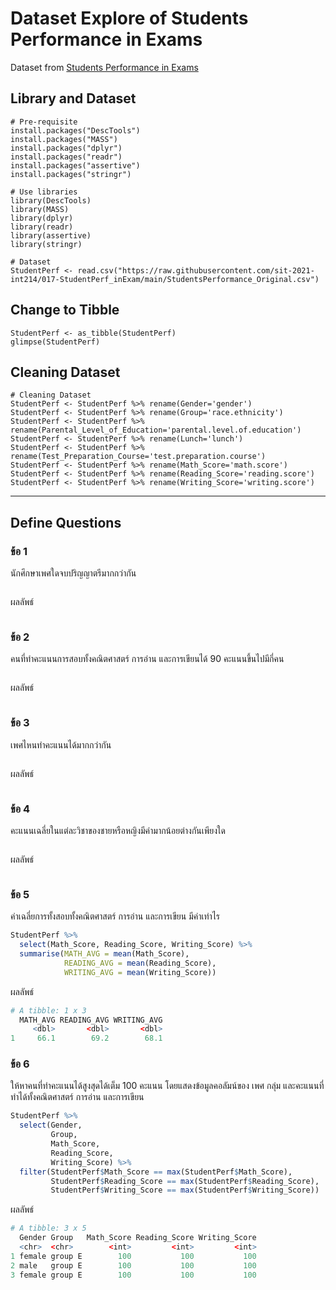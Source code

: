 # Dataset Explore of Students Performance in Exams

Dataset from [Students Performance in Exams](https://github.com/sit-2021-int214/017-StudentPerf_inExam/blob/main/StudentsPerformance_Original.csv)

## Library and Dataset

```{R}
# Pre-requisite
install.packages("DescTools")
install.packages("MASS")
install.packages("dplyr")
install.packages("readr")
install.packages("assertive")
install.packages("stringr")

# Use libraries
library(DescTools)
library(MASS)
library(dplyr)
library(readr)
library(assertive)
library(stringr)

# Dataset
StudentPerf <- read.csv("https://raw.githubusercontent.com/sit-2021-int214/017-StudentPerf_inExam/main/StudentsPerformance_Original.csv")
```

## Change to Tibble

```{R}
StudentPerf <- as_tibble(StudentPerf)
glimpse(StudentPerf)
```

## Cleaning Dataset

```{R}
# Cleaning Dataset
StudentPerf <- StudentPerf %>% rename(Gender='gender')
StudentPerf <- StudentPerf %>% rename(Group='race.ethnicity')
StudentPerf <- StudentPerf %>% rename(Parental_Level_of_Education='parental.level.of.education')
StudentPerf <- StudentPerf %>% rename(Lunch='lunch')
StudentPerf <- StudentPerf %>% rename(Test_Preparation_Course='test.preparation.course')
StudentPerf <- StudentPerf %>% rename(Math_Score='math.score')
StudentPerf <- StudentPerf %>% rename(Reading_Score='reading.score')
StudentPerf <- StudentPerf %>% rename(Writing_Score='writing.score')
```

---

## Define Questions

### ข้อ 1

นักศึกษาเพศใดจบปริญญาตรีมากกว่ากัน

```R

```

ผลลัพธ์

```R

```

### ข้อ 2

คนที่ทำคะแนนการสอบทั้งคณิตศาสตร์ การอ่าน และการเขียนได้ 90 คะแนนขึ้นไปมีกี่คน

```R

```

ผลลัพธ์

```R

```

### ข้อ 3

เพศไหนทำคะแนนได้มากกว่ากัน

```R

```

ผลลัพธ์

```R

```

### ข้อ 4

คะแนนเฉลี่ยในแต่ละวิชาของชายหรือหญิงมีค่ามากน้อยต่างกันเพียงใด

```R

```

ผลลัพธ์

```R

```

### ข้อ 5

ค่าเฉลี่ยการทั้งสอบทั้งคณิตศาสตร์ การอ่าน และการเขียน มีค่าเท่าไร

```R
StudentPerf %>%
  select(Math_Score, Reading_Score, Writing_Score) %>%
  summarise(MATH_AVG = mean(Math_Score),
            READING_AVG = mean(Reading_Score),
            WRITING_AVG = mean(Writing_Score))
```

ผลลัพธ์

```R
# A tibble: 1 x 3
  MATH_AVG READING_AVG WRITING_AVG
     <dbl>       <dbl>       <dbl>
1     66.1        69.2        68.1
```

### ข้อ 6

ให้หาคนที่ทำคะแนนได้สูงสุดได้เต็ม 100 คะแนน โดยแสดงข้อมูลคอลัมน์ของ เพศ กลุ่ม และคะแนนที่ทำได้ทั้งคณิตศาสตร์ การอ่าน และการเขียน

```R
StudentPerf %>%
  select(Gender,
         Group,
         Math_Score,
         Reading_Score,
         Writing_Score) %>%
  filter(StudentPerf$Math_Score == max(StudentPerf$Math_Score),
         StudentPerf$Reading_Score == max(StudentPerf$Reading_Score),
         StudentPerf$Writing_Score == max(StudentPerf$Writing_Score))
```

ผลลัพธ์

```R
# A tibble: 3 x 5
  Gender Group   Math_Score Reading_Score Writing_Score
  <chr>  <chr>        <int>         <int>         <int>
1 female group E        100           100           100
2 male   group E        100           100           100
3 female group E        100           100           100
```

